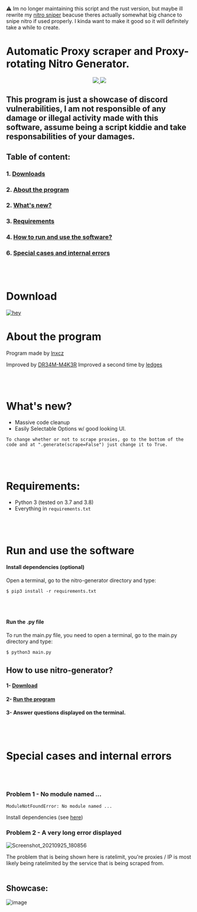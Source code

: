 ⚠️ Im no longer maintaining this script and the rust version, but maybe ill rewrite my [nitro sniper](https://github.com/lnxcz/discord-sniper) beacuse theres actually somewhat big chance to snipe nitro if used properly. I kinda want to make it good so it will definitely take a while to create.

# Automatic Proxy scraper and Proxy-rotating Nitro Generator.
<p align="center">
    <a href="https://mit-license.org/">
      <img src= "https://user-images.githubusercontent.com/67145585/134778810-3ed67ef3-8699-42b9-80f3-6a2618d128b3.jpg"/>
    </a>
    <a href="https://www.python.org/">
      <img src="http://ForTheBadge.com/images/badges/made-with-python.svg" />
    </a>
  </p>
</p>

## This program is just a showcase of discord vulnerabilities, I am not responsible of any damage or illegal activity made with this software, assume being a script kiddie and take responsabilities of your damages.

## Table of content:<br/>
### 1. [Downloads](https://github.com/lnxcz/nitro-generator#download) <br/>
### 2. [About the program](https://github.com/lnxcz/nitro-generator#about-the-program) <br/>
### 2. [What's new?](https://github.com/lnxcz/nitro-generator/blob/master/README.md#whats-new) <br/>
### 3. [Requirements](https://github.com/lnxcz/nitro-generator#requirements)
### 4. [How to run and use the software?](https://github.com/lnxcz/nitro-generator#run-and-use-the-software)
### 6. [Special cases and internal errors](https://github.com/lnxcz/nitro-generator#special-cases-and-internal-errors)

<br/><br/>


# Download
[![hey](https://img.shields.io/badge/Download%20.py-181717?style=for-the-badge&color=black&logo=python)](https://github.com/lnxcz/nitro-generator/archive/refs/heads/master.zip)


# About the program

Program made by [lnxcz](https://github.com/lnxcz) </p>
Improved by [DR34M-M4K3R](https://github.com/DR34M-M4K3R)
Improved a second time by [ledges](https://github.com/ledges)

<br/>
<br/>


# What's new?

* Massive code cleanup
* Easily Selectable Options w/ good looking UI.

`To change whether or not to scrape proxies, go to the bottom of the code and at ".generate(scrape=False") just change it to True.`

<br/>
<br/>

# Requirements:
* Python 3 (tested on 3.7 and 3.8)
* Everything in `requirements.txt`

<br/><br/>

# Run and use the software

#### Install dependencies (optional)
Open a terminal, go to the nitro-generator directory and type:

```
$ pip3 install -r requirements.txt
```

<br/><br/>
#### Run the .py file

To run the main.py file, you need to open a terminal, go to the main.py directory and type:
```
$ python3 main.py
```

## How to use nitro-generator?
#### 1- [Download](https://github.com/lnxcz/nitro-generator#download)
#### 2- [Run the program](https://github.com/lnxcz/nitro-generator#run-and-use-the-software) 
#### 3- Answer questions displayed on the terminal.
<br/>
<br/>

# Special cases and internal errors

<br/><br/>

### Problem 1 - No module named ...

```
ModuleNotFoundError: No module named ...
```
Install dependencies (see [here](https://github.com/lnxcz/nitro-generator#downloads))
<br/>

### Problem 2 - A very long error displayed
![Screenshot_20210925_180856](https://user-images.githubusercontent.com/67145585/134778134-eaa9e531-15e7-4140-afae-16a8dd33cce7.png)

The problem that is being shown here is ratelimit, you're proxies / IP is most likely being ratelimited by the service that is being scraped from.
<br/><br/>




## Showcase:
![image](https://user-images.githubusercontent.com/120739758/219971344-631c978f-cb7e-44d0-aa45-56b727ed2487.png)
<br>

